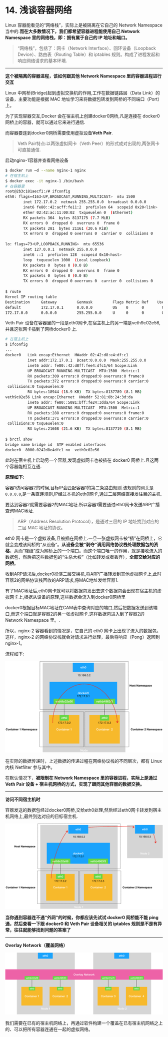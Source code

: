 # 14. 浅谈容器网络

 Linux 容器能看见的“网络栈”，实际上是被隔离在它自己的 Network Namespace 当中的.**而在大多数情况下，我们都希望容器进程能使用自己 Network Namespace 里的网络栈，即：拥有属于自己的 IP 地址和端口。**

> “网络栈”，包括了：网卡（Network Interface）、回环设备（Loopback Device）、路由表（Routing Table）和 iptables 规则。构成了进程发起和响应网络请求的基本环境.

---

**这个被隔离的容器进程，该如何跟其他 Network Namespace 里的容器进程进行交互**

Linux 中网桥(Bridge)起到虚拟交换机的作用,工作在数据链路层（Data Link）的设备，主要功能是根据 MAC 地址学习来将数据包转发到网桥的不同端口（Port）上。

为了实现容器交互,Docker 会在宿主机上创建docker0网桥,凡是连接在 docker0 网桥上的容器，就可以通过它来进行通信.

而容器要连到docker0网桥需要使用虚拟设备**Veth Pair**.

> Veth Pair特点:以两张虚拟网卡（Veth Peer）的形式成对出现的,两张网卡可直接通信.

启动nginx-1容器并查看网络设备

```sh
$ docker run –d --name nginx-1 nginx
# 在宿主机上
$ docker exec -it nginx-1 /bin/bash
# 在容器里
root@2b3c181aecf1:/# ifconfig
eth0: flags=4163<UP,BROADCAST,RUNNING,MULTICAST>  mtu 1500
        inet 172.17.0.2  netmask 255.255.0.0  broadcast 0.0.0.0
        inet6 fe80::42:acff:fe11:2  prefixlen 64  scopeid 0x20<link>
        ether 02:42:ac:11:00:02  txqueuelen 0  (Ethernet)
        RX packets 364  bytes 8137175 (7.7 MiB)
        RX errors 0  dropped 0  overruns 0  frame 0
        TX packets 281  bytes 21161 (20.6 KiB)
        TX errors 0  dropped 0 overruns 0  carrier 0  collisions 0
        
lo: flags=73<UP,LOOPBACK,RUNNING>  mtu 65536
        inet 127.0.0.1  netmask 255.0.0.0
        inet6 ::1  prefixlen 128  scopeid 0x10<host>
        loop  txqueuelen 1000  (Local Loopback)
        RX packets 0  bytes 0 (0.0 B)
        RX errors 0  dropped 0  overruns 0  frame 0
        TX packets 0  bytes 0 (0.0 B)
        TX errors 0  dropped 0 overruns 0  carrier 0  collisions 0
        
$ route
Kernel IP routing table
Destination     Gateway         Genmask         Flags Metric Ref    Use Iface
default         172.17.0.1      0.0.0.0         UG    0      0        0 eth0
172.17.0.0      0.0.0.0         255.255.0.0     U     0      0        0 eth0
```

Veth Pair 设备在容器里的一段是eth0网卡,在宿主机上的另一端是veth9c02e56,并且这张网卡插到了网桥docker0 上.

```sh
# 在宿主机上
$ ifconfig
...
docker0   Link encap:Ethernet  HWaddr 02:42:d8:e4:df:c1  
          inet addr:172.17.0.1  Bcast:0.0.0.0  Mask:255.255.0.0
          inet6 addr: fe80::42:d8ff:fee4:dfc1/64 Scope:Link
          UP BROADCAST RUNNING MULTICAST  MTU:1500  Metric:1
          RX packets:309 errors:0 dropped:0 overruns:0 frame:0
          TX packets:372 errors:0 dropped:0 overruns:0 carrier:0
 collisions:0 txqueuelen:0 
          RX bytes:18944 (18.9 KB)  TX bytes:8137789 (8.1 MB)
veth9c02e56 Link encap:Ethernet  HWaddr 52:81:0b:24:3d:da  
          inet6 addr: fe80::5081:bff:fe24:3dda/64 Scope:Link
          UP BROADCAST RUNNING MULTICAST  MTU:1500  Metric:1
          RX packets:288 errors:0 dropped:0 overruns:0 frame:0
          TX packets:371 errors:0 dropped:0 overruns:0 carrier:0
 collisions:0 txqueuelen:0 
          RX bytes:21608 (21.6 KB)  TX bytes:8137719 (8.1 MB)
          
$ brctl show
bridge name bridge id  STP enabled interfaces
docker0  8000.0242d8e4dfc1 no  veth9c02e56
```

此时在宿主机上启动另一个容器,发现虚拟网卡也被插在 docker0 网桥上.且这两个容器能相互连通.



**原理如下:**

容器1访问容器2的时候,目标IP会匹配容器1的第二条路由规则.该规则的网关是`0.0.0.0`,是一条直连规则,IP经过本机的eth0网卡,通过二层网络直接发往目的主机.

要达到容器2就需要容器2的MAC地址.所以容器1需要通过eth0网卡发送ARP广播查询MAC地址.

> ARP（Address Resolution Protocol），是通过三层的 IP 地址找到对应的二层 MAC 地址的协议。

eth0 网卡是一个虚拟设备,且被插在网桥上.一旦一张虚拟网卡被“插”在网桥上，它就会变成该网桥的“从设备”。**从设备会被“剥夺”调用网络协议栈处理数据包的资格**，从而“降级”成为网桥上的一个端口。而这个端口唯一的作用，就是接收流入的数据包，然后把这些数据包的“生杀大权”（比如转发或者丢弃），**全部交给对应的网桥**。

收到ARP请求后,docker0扮演二层交换机,将ARP广播转发到其他虚拟网卡上,此时容器2的网络协议栈回收的ARP请求,将MAC地址发给容器1.

有了MAC地址后,eth0网卡就可以将数据包发出去这个数据包会出现在宿主机的虚拟网卡上,根据从设备的原理,这些数据会流入到docker0网桥里

docker0根据目标MAC地址在CAM表中查询对应的端口,然后把数据发送到该端口,而这个端口就是容器2的另一张虚拟网卡.这样数据包进入到了容器2的 Network Namespace 里。.

所以，nginx-2 容器看到的情况是，它自己的 eth0 网卡上出现了流入的数据包。这样，nginx-2 的网络协议栈就会对请求进行处理，最后将响应（Pong）返回到 nginx-1。

流程如下:

![k8s-14-1.png](../../img/k8s-14-1.png)



在实际的数据传递时，上述数据的传递过程在网络协议栈的不同层次，都有 Linux 内核 Netfilter 参与其中。

在默认情况下，**被限制在 Network Namespace 里的容器进程，实际上是通过 Veth Pair 设备 + 宿主机网桥的方式，实现了跟同其他容器的数据交换。**

----

**访问不同宿主机时**

容器发送的数据包经过docker0网桥,交给eth0处理,然后经过eth0网卡转发到宿主机网络上,最终到达对应的目标宿主机.

![k8s-14-2.png](../../img/k8s-14-2.png)



**当你遇到容器连不通“外网”的时候，你都应该先试试 docker0 网桥能不能 ping 通，然后查看一下跟 docker0 和 Veth Pair 设备相关的 iptables 规则是不是有异常，往往就能够找到问题的答案了**



---

**Overlay Network（覆盖网络）**

![k8s-14-3.png](../../img/k8s-14-3.png)

我们需要在已有的宿主机网络上，再通过软件构建一个覆盖在已有宿主机网络之上的、可以把所有容器连通在一起的虚拟网络。































